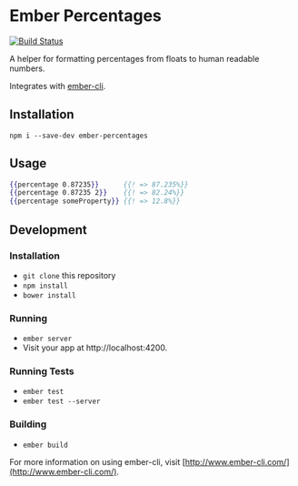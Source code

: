 # Ember Percentages

[![Build Status](https://travis-ci.org/johnotander/ember-percentages.svg?branch=master)](https://travis-ci.org/johnotander/ember-percentages)

A helper for formatting percentages from floats to human readable numbers.

Integrates with [ember-cli](http://ember-cli.com).

## Installation

```
npm i --save-dev ember-percentages
```

## Usage

```hbs
{{percentage 0.87235}}      {{! => 87.235%}}
{{percentage 0.87235 2}}    {{! => 82.24%}}
{{percentage someProperty}} {{! => 12.8%}}
```

## Development

### Installation

* `git clone` this repository
* `npm install`
* `bower install`

### Running

* `ember server`
* Visit your app at http://localhost:4200.

### Running Tests

* `ember test`
* `ember test --server`

### Building

* `ember build`

For more information on using ember-cli, visit [http://www.ember-cli.com/](http://www.ember-cli.com/).
